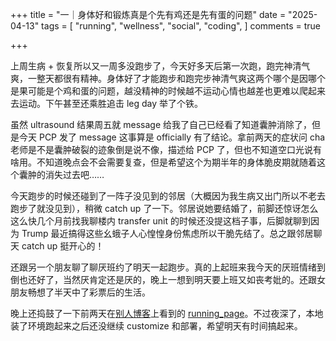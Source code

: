 +++
title = "一｜身体好和锻炼真是个先有鸡还是先有蛋的问题"
date = "2025-04-13"
tags = [
    "running",
    "wellness",
    "social",
    "coding",
]
comments = true

+++

上周生病 + 恢复所以又一周多没跑步了，今天好多天后第一次跑，跑完神清气爽，一整天都很有精神。身体好了才能跑步和跑完步神清气爽这两个哪个是因哪个是果可能是个鸡和蛋的问题，越没精神的时候越不运动心情也越差也更难以爬起来去运动。下午甚至还乘胜追击 leg day 举了个铁。

虽然 ultrasound 结果周五就 message 给我了自己已经看了知道囊肿消除了，但是今天 PCP 发了 message 这事算是 officially 有了结论。拿前两天的症状问 cha 老师是不是囊肿破裂的迹象倒是说不像，描述给 PCP 了，但也不知道空口光说有啥用。不知道晚点会不会需要复查，但是希望这个为期半年的身体脆皮期就随着这个囊肿的消失过去吧…… 

今天跑步的时候还碰到了一阵子没见到的邻居（大概因为我生病又出门所以不老去跑步了就没见到），稍微 catch up 了一下。邻居说她要结婚了，前脚还惊讶怎么这么快几个月前找我聊楼内 transfer unit 的时候还没提这档子事，后脚就聊到因为 Trump 最近搞得这些幺蛾子人心惶惶身份焦虑所以干脆先结了。总之跟邻居聊天 catch up 挺开心的！

还跟另一个朋友聊了聊厌班约了明天一起跑步。真的上起班来我今天的厌班情绪到倒也还好了，当然厌肯定还是厌的，晚上一想到明天要上班又如丧考妣的。还跟女朋友畅想了半天中了彩票后的生活。

晚上还捣鼓了一下前两天在[别人博客](https://viazure.cc/posts/tinkering/running-page-usage-experience/?utm_source=daily.douchi.space)上看到的 [running_page](https://github.com/yihong0618/running_page)。不过夜深了，本地装了环境跑起来之后还没继续 customize 和部署，希望明天有时间搞起来。